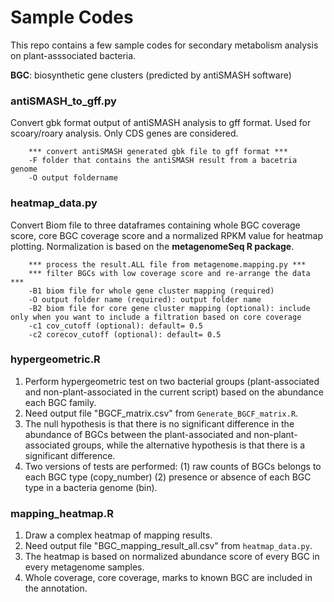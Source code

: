 # Sample Codes

This repo contains a few sample codes for secondary metabolism analysis on plant-asssociated bacteria.  

**BGC**: biosynthetic gene clusters (predicted by antiSMASH software)

### antiSMASH_to_gff.py
Convert gbk format output of antiSMASH analysis to gff format. Used for scoary/roary analysis. Only CDS genes are considered.  
```
    *** convert antiSMASH generated gbk file to gff format ***
    -F folder that contains the antiSMASH result from a bacetria genome
    -O output foldername
```
### heatmap_data.py
Convert Biom file to three dataframes containing whole BGC coverage score, core BGC coverage score and a normalized RPKM value for heatmap plotting. Normalization is based on the **metagenomeSeq R package**. 
```
    *** process the result.ALL file from metagenome.mapping.py ***
    *** filter BGCs with low coverage score and re-arrange the data ***
    -B1 biom file for whole gene cluster mapping (required)
    -O output folder name (required): output folder name
    -B2 biom file for core gene cluster mapping (optional): include only when you want to include a filtration based on core coverage
    -c1 cov_cutoff (optional): default= 0.5
    -c2 corecov_cutoff (optional): default= 0.5
```
### hypergeometric.R
1. Perform hypergeometric test on two bacterial groups (plant-associated and non-plant-associated in the current script) based on the abundance each BGC family.   
2. Need output file "BGCF_matrix.csv" from `Generate_BGCF_matrix.R`.  
3. The null hypothesis is that there is no significant difference in the abundance of BGCs between the plant-associated and non-plant-associated groups, while the alternative hypothesis is that there is a significant difference.  
4. Two versions of tests are performed: (1) raw counts of BGCs belongs to each BGC type (copy_number) (2) presence or absence of each BGC type in a bacteria genome (bin).

### mapping_heatmap.R
1. Draw a complex heatmap of mapping results.  
2. Need output file "BGC_mapping_result_all.csv" from `heatmap_data.py`.  
3. The heatmap is based on normalized abundance score of every BGC in every metagenome samples.  
4. Whole coverage, core coverage, marks to known BGC are included in the annotation. 
